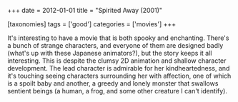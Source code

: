 +++
date = 2012-01-01
title = "Spirited Away (2001)"

[taxonomies]
tags = ['good']
categories = ['movies']
+++

It\'s interesting to have a movie that is both spooky and enchanting.
There\'s a bunch of strange characters, and everyone of them are
designed badly (what\'s up with these Japanese animators?), but the
story keeps it all interesting. This is despite the clumsy 2D animation
and shallow character development. The lead character is admirable for
her kindheartedness, and it\'s touching seeing characters surrounding
her with affection, one of which is a spoilt baby and another, a greedy
and lonely monster that swallows sentient beings (a human, a frog, and
some other creature I can\'t identify).
